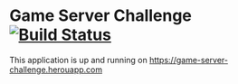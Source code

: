 Game Server Challenge [![Build Status](https://travis-ci.org/ooesili/game-server-challenge.svg?branch=master)](https://travis-ci.org/ooesili/game-server-challenge)
======================

This application is up and running on
https://game-server-challenge.herouapp.com
